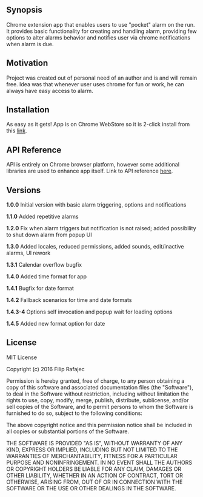 ## Synopsis

Chrome extension app that enables users to use "pocket" alarm on the run. It provides basic functionality for creating and handling alarm, providing few options to alter alarms behavior and notifies user via chrome notifications when alarm is due.

## Motivation

Project was created out of personal need of an author and is and will remain free. Idea was that whenever user uses chrome for fun or work, he can always have easy access to alarm.

## Installation

As easy as it gets! App is on Chrome WebStore so it is 2-click install from this [link](https://chrome.google.com/webstore/detail/alarm-me/knahjdfbilnkfipggnnhojmjpjcgjkmg "Alarm Me!").

## API Reference

API is entirely on Chrome browser platform, however some additional libraries are used to enhance app itself. Link to API reference [here](https://developer.chrome.com/extensions "Chrome extensions").

## Versions

**1.0.0** Initial version with basic alarm triggering, options and notifications

**1.1.0** Added repetitive alarms

**1.2.0** Fix when alarm triggers but notification is not raised; added possibility to shut down alarm from popup UI

**1.3.0** Added locales, reduced permissions, added sounds, edit/inactive alarms, UI rework

**1.3.1** Calendar overflow bugfix

**1.4.0** Added time format for app

**1.4.1** Bugfix for date format

**1.4.2** Fallback scenarios for time and date formats

**1.4.3-4** Options self invocation and popup wait for loading options

**1.4.5** Added new format option for date

## License

MIT License

Copyright (c) 2016 Filip Rafajec

Permission is hereby granted, free of charge, to any person obtaining a copy
of this software and associated documentation files (the "Software"), to deal
in the Software without restriction, including without limitation the rights
to use, copy, modify, merge, publish, distribute, sublicense, and/or sell
copies of the Software, and to permit persons to whom the Software is
furnished to do so, subject to the following conditions:

The above copyright notice and this permission notice shall be included in all
copies or substantial portions of the Software.

THE SOFTWARE IS PROVIDED "AS IS", WITHOUT WARRANTY OF ANY KIND, EXPRESS OR
IMPLIED, INCLUDING BUT NOT LIMITED TO THE WARRANTIES OF MERCHANTABILITY,
FITNESS FOR A PARTICULAR PURPOSE AND NONINFRINGEMENT. IN NO EVENT SHALL THE
AUTHORS OR COPYRIGHT HOLDERS BE LIABLE FOR ANY CLAIM, DAMAGES OR OTHER
LIABILITY, WHETHER IN AN ACTION OF CONTRACT, TORT OR OTHERWISE, ARISING FROM,
OUT OF OR IN CONNECTION WITH THE SOFTWARE OR THE USE OR OTHER DEALINGS IN THE
SOFTWARE.
